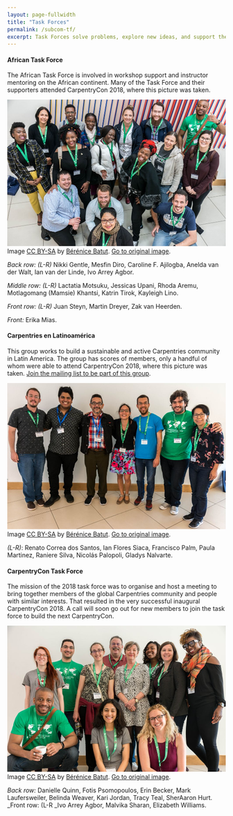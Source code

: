 ```yaml
---
layout: page-fullwidth
title: "Task Forces"
permalink: /subcom-tf/
excerpt: Task Forces solve problems, explore new ideas, and support the growth of the Carpentries community.
---
```


####  African Task Force

The African Task Force is involved in workshop support and instructor mentoring on the African continent.	Many of the Task
Force and their supporters attended CarpentryCon 2018, where this picture was taken.

![CarpentryCon Task Force](/images/atf.jpg "CarpentryCon Task Force")
Image [CC BY-SA](https://creativecommons.org/licenses/by-sa/3.0/) by [Bérénice Batut](https://www.flickr.com/photos/134305289@N03). [Go to original image](https://www.flickr.com/photos/134305289@N03/41614266805/in/album-72157667641880727/). 

_Back row: (L-R)_  Nikki Gentle, Mesfin Diro, Caroline F. Ajilogba, Anelda van der Walt, Ian van der Linde, Ivo Arrey Agbor.

_Middle row: (L-R)_ Lactatia Motsuku, Jessicas Upani, Rhoda Aremu, Motlagomang (Mamsie) Khantsi, Katrin Tirok, Kayleigh Lino.

_Front row: (L-R)_ Juan Steyn, Martin Dreyer, Zak van Heerden.

_Front:_ Erika Mias.


#### Carpentries en Latinoamérica 

This group works to build a sustainable and active Carpentries community in Latin America. The group has scores of members, only a handful of whom were able to attend CarpentryCon 2018, where this picture was taken. [Join the mailing list to be part of this group](https://carpentries.topicbox.com/groups/local-latinoamerica).

![Carpentries en Latinoamérica ](/images/carplatam.jpg "Carpentries en Latinoamérica")
Image [CC BY-SA](https://creativecommons.org/licenses/by-sa/3.0/) by [Bérénice Batut](https://www.flickr.com/photos/134305289@N03). [Go to original image](https://www.flickr.com/photos/134305289@N03/40708276920/in/album-72157667641880727/).

_(L-R)_: Renato Correa dos Santos, Ian Flores Siaca, Francisco Palm, Paula Martinez, Raniere Silva, Nicolás Palopoli, Gladys Nalvarte.


####  CarpentryCon Task Force

The mission of the 2018 task force was to organise and host a meeting to bring together members of the global Carpentries community and people with similar interests. That resulted in the very successful inaugural CarpentryCon 2018. A call will soon go out for new members to join the task force to build the next CarpentryCon.


![CarpentryCon Task Force](/images/cctf.jpg "CarpentryCon Task Force")
Image [CC BY-SA](https://creativecommons.org/licenses/by-sa/3.0/) by [Bérénice Batut](https://www.flickr.com/photos/134305289@N03). [Go to original image](https://www.flickr.com/photos/134305289@N03/27645856217/in/album-72157667641880727/).

_Back row:_ Danielle Quinn, Fotis Psomopoulos, Erin Becker, Mark Laufersweiler, Belinda Weaver, Kari Jordan, Tracy Teal, SherAaron Hurt.
_Front row: (L-R  _Ivo Arrey Agbor, Malvika Sharan, Elizabeth Williams.


